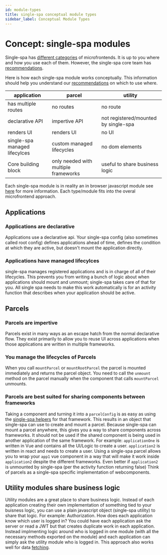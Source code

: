 ```yaml
---
id: module-types
title: single-spa conceptual module types
sidebar_label: Conceptual Module Types
---
```


# Concept: single-spa modules

Single-spa has [different categories](/docs/microfrontends-concept#types-of-microfrontends) of microfrontends. It is up to you where and how you use each of them. However, the single-spa core team has [recommendations](/docs/recommended-setup/#applications-versus-parcels-versus-utility-modules).

Here is how each single-spa module works conceptually. This information should help you understand our [recommendations](/docs/recommended-setup/#applications-versus-parcels-versus-utility-modules) on which to use where.

| application                       | parcel                               | utility                              |
| --------------------------------- | ------------------------------------ | ------------------------------------ |
| has multiple routes               | no routes                            | no route                             |
| declarative API                   | impertive API                        | not registered/mounted by single-spa |
| renders UI                        | renders UI                           | no UI                                |
| single-spa managed lifecylces     | custom managed lifecycles            | no dom elements                      |
| Core building block               | only needed with multiple frameworks | useful to share business logic       |

Each single-spa module is in reality an in browser javascript module see [here](/docs/recommended-setup#in-browser-versus-build-time-modules) for more information. Each type/module fits into the overal microfrontend approach.

## Applications

### Applications are declarative
Applications use a declarative api. Your single-spa config (also sometimes called root config) defines applications ahead of time, defines the condition at which they are active, but doesn't mount the application directly.

### Applications have managed lifecylces
single-spa manages registered applications and is in charge of all of their lifecycles. This prevents you from writing a bunch of logic about when applications should mount and unmount; single-spa takes care of that for you.
All single spa needs to make this work automatically is for an activity function that describes when your application should be active.

## Parcels

### Parcels are impertive
Parcels exist in many ways as an escape hatch from the normal declarative flow. They exist primarily to allow you to reuse UI across applications when those applications are written in multiple frameworks.

### You manage the lifecycles of Parcels
When you call `mountParcel` or `mountRootParcel` the parcel is mounted immediately and returns the parcel object. You need to call the `unmount` method on the parcel manually when the component that calls `mountParcel` unmounts.

### Parcels are best suited for sharing components between frameworks
Taking a component and turning it into a `parcelConfig` is as easy as using the [single-spa helpers](/docs/ecosystem#help-for-frameworks) for that framework. This results in an object that single-spa can use to create and mount a parcel.
Because single-spa can mount a parcel anywhere, this gives you a way to share components across frameworks. It should not be used if the shared component is being used in another application of the same framework.
For example: `applicationOne` is written in Vue and contains all the UI/Logic to create a user. `application2` is written in react and needs to create a user. Using a single-spa parcel allows you to wrap your `app1` vue component
in a way that will make it work inside `application2` despite the different frameworks. Even better if `application2` is unmounted by single-spa (per the activity function returning false)
Think of parcels as a single-spa specific implementation of webcomponents.

## Utility modules share business logic
Utility modules are a great place to share business logic. Instead of each application creating their own implementation of something tied to your buisness logic, you can use a plain javascript object (single-spa utility) to share that logic.
For example: Authorization. How does each application know which user is logged in? You could have each application ask the server or read a JWT but that creates duplicate work in each application.
Instead implmenting logic around who is logged in one module (with all the necessary methods exported on the module) and each application can simply ask the utility module who is logged in.
This approach also works well for data [fetching](/docs/recommended-setup#api-data).
